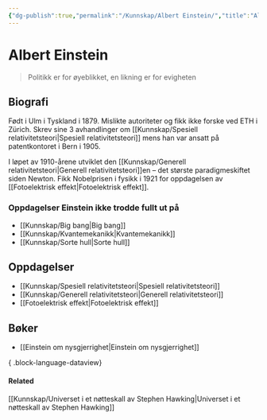 ```yaml
---
{"dg-publish":true,"permalink":"/Kunnskap/Albert Einstein/","title":"Albert Einstein","tags":["forfatter","fysikk"]}
---
```


# Albert Einstein
> Politikk er for øyeblikket, en likning er for evigheten

## Biografi
Født i Ulm i Tyskland i 1879. Mislikte autoriteter og fikk ikke forske ved ETH i Zürich. Skrev sine 3 avhandlinger om [[Kunnskap/Spesiell relativitetsteori\|Spesiell relativitetsteori]] mens han var ansatt på patentkontoret i Bern i 1905.

I løpet av 1910-årene utviklet den [[Kunnskap/Generell relativitetsteori\|Generell relativitetsteori]]en – det største paradigmeskiftet siden Newton.
Fikk Nobelprisen i fysikk i 1921 for oppdagelsen av [[Fotoelektrisk effekt\|Fotoelektrisk effekt]].

### Oppdagelser Einstein ikke trodde fullt ut på
- [[Kunnskap/Big bang\|Big bang]]
- [[Kunnskap/Kvantemekanikk\|Kvantemekanikk]]
- [[Kunnskap/Sorte hull\|Sorte hull]]

## Oppdagelser
- [[Kunnskap/Spesiell relativitetsteori\|Spesiell relativitetsteori]]
- [[Kunnskap/Generell relativitetsteori\|Generell relativitetsteori]]
- [[Fotoelektrisk effekt\|Fotoelektrisk effekt]]

## Bøker
- [[Einstein om nysgjerrighet\|Einstein om nysgjerrighet]]

{ .block-language-dataview}

#### Related
[[Kunnskap/Universet i et nøtteskall av Stephen Hawking\|Universet i et nøtteskall av Stephen Hawking]]